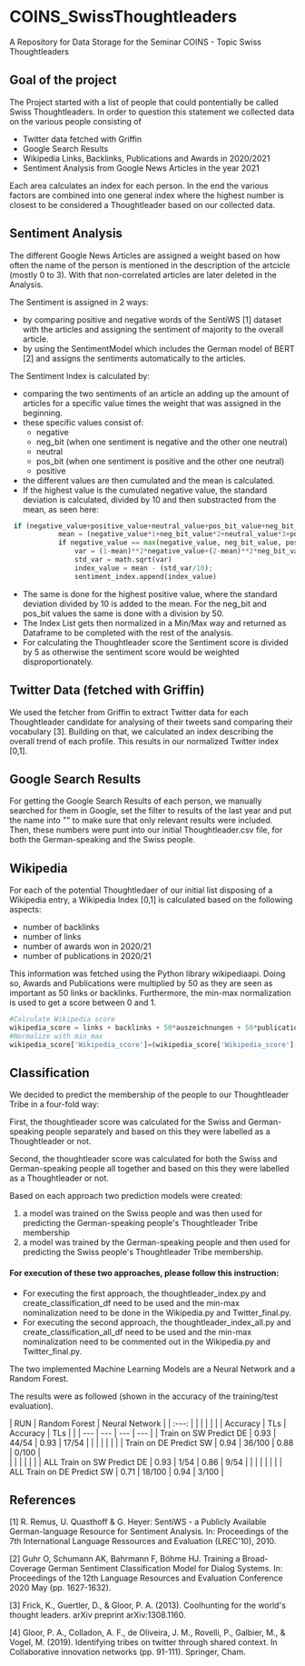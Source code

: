 # COINS_SwissThoughtleaders
A Repository for Data Storage for the Seminar COINS - Topic Swiss Thoughtleaders 

## Goal of the project
The Project started with a list of people that could pontentially be called Swiss Thoughtleaders. In order to question this statement we collected data on the various people 
consisting of 

- Twitter data fetched with Griffin
- Google Search Results
- Wikipedia Links, Backlinks, Publications and Awards in 2020/2021
- Sentiment Analysis from Google News Articles in the year 2021

Each area calculates an index for each person. In the end the various factors are combined into one general index where the highest number is closest to be considered a Thoughtleader based on our collected data. 

## Sentiment Analysis
The different Google News Articles are assigned a weight based on how often the name of the person is mentioned in the description of the artcicle (mostly 0 to 3). With that non-correlated articles are later deleted in the Analysis. 

The Sentiment is assigned in 2 ways: 
- by comparing positive and negative words of the SentiWS [1] dataset with the articles and assigning the sentiment of majority to the overall article. 
- by using the SentimentModel which includes the German model of BERT [2] and assigns the sentiments automatically to the articles. 

The Sentiment Index is calculated by: 
- comparing the two sentiments of an article an adding up the amount of articles for a specific value times the weight that was assigned in the beginning.
- these specific values consist of:
  - negative
  - neg_bit (when one sentiment is negative and the other one neutral) 
  - neutral
  - pos_bit (when one sentiment is positive and the other one neutral) 
  - positive 
- the different values are then cumulated and the mean is calculated. 
- If the highest value is the cumulated negative value, the standard deviation is calculated, divided by 10 and then substracted from the mean, as seen here:

```python
 if (negative_value+positive_value+neutral_value+pos_bit_value+neg_bit_value) > 0: 
            mean = (negative_value*1+neg_bit_value*2+neutral_value*3+pos_bit_value*4+positive_value*5)/(negative_value+positive_value+neutral_value+pos_bit_value+neg_bit_value)
            if negative_value == max(negative_value, neg_bit_value, positive_value, pos_bit_value, neutral_value):
                var = (1-mean)**2*negative_value+(2-mean)**2*neg_bit_value+(3-mean)**2*neutral_value+(4-mean)**2*pos_bit_value+(5-mean)**2*positive_value
                std_var = math.sqrt(var)
                index_value = mean - (std_var/10); 
                sentiment_index.append(index_value)
```
- The same is done for the highest positive value, where the standard deviation divided by 10 is added to the mean. For the neg_bit and pos_bit values the same is done with a division by 50.
- The Index List gets then normalized in a Min/Max way and returned as Dataframe to be completed with the rest of the analysis.
- For calculating the Thoughtleader score the Sentiment score is divided by 5 as otherwise the sentiment score would be weighted disproportionately.

## Twitter Data (fetched with Griffin)
We used the fetcher from Griffin to extract Twitter data for each Thoughtleader candidate for analysing of their tweets sand comparing their vocabulary [3]. Building on that, we calculated an index describing the overall trend of each profile. This results in our normalized Twitter index [0,1].

## Google Search Results
For getting the Google Search Results of each person, we manually searched for them in Google, set the filter to results of the last year and put the name into "" to make sure that only relevant results were included. Then, these numbers were punt into our initial Thoughtleader.csv file, for both the German-speaking and the Swiss people.

## Wikipedia
For each of the potential Thoughtledaer of our initial list disposing of a Wikipedia entry, a Wikipedia Index [0,1] is calculated based on the following aspects:
  - number of backlinks 
  - number of links
  - number of awards won in 2020/21
  - number of publications in 2020/21

This information was fetched using the Python library wikipediaapi. Doing so, Awards and Publications were multiplied by 50 as they are seen as important as 50 links or backlinks. Furthermore, the min-max normalization is used to get a score between 0 and 1.

```python
#Calculate Wikipedia score
wikipedia_score = links + backlinks + 50*auszeichnungen + 50*publications
#Normalize with min_max
wikipedia_score['Wikipedia_score']=(wikipedia_score['Wikipedia_score']-wikipedia_score['Wikipedia_score'].min())/(wikipedia_score['Wikipedia_score'].max()-wikipedia_score['Wikipedia_score'].min())
```

## Classification
We decided to predict the membership of the people to our Thoughtleader Tribe in a four-fold way:

First, the thoughtleader score was calculated for the Swiss and German-speaking people separately and based on this they were labelled as a Thoughtleader or not. 

Second, the thoughtleader score was calculated for both the Swiss and German-speaking people all together and based on this they were labelled as a Thoughtleader or not.

Based on each approach two prediction models were created: 
  1. a model was trained on the Swiss people and was then used for predicting the German-speaking people's Thoughtleader Tribe membership
  2. a model was trained by the German-speaking people and then used for predicting the Swiss people's Thoughtleader Tribe membership.

#### For execution of these two approaches, please follow this instruction:
  - For executing the first approach, the thoughtleader_index.py and create_classification_df need to be used and the min-max nominalization need to be done in the Wikipedia.py     and Twitter_final.py.
  - For executing the second approach, the thoughtleader_index_all.py and create_classification_all_df need to be used and the min-max nominalization need to be commented out in     the Wikipedia.py and Twitter_final.py.

The two implemented Machine Learning Models are a Neural Network and a Random Forest.

The results were as followed (shown in the accuracy of the training/test evaluation).



|             RUN              |        Random Forest          |         Neural Network       | 
|        :---:                 |               |               |               |              |
|                              |   Accuracy    |      TLs      |   Accuracy    |      TLs     |
|                              |   ---         |    ---        |    ---        | ---          |
| Train on SW Predict DE       |      0.93     |     44/54     |      0.93     |     17/54    |
|                              |               |               |               |              |
| Train on DE Predict SW       |      0.94     |    36/100     |      0.88     |     0/100    |        
|                              |               |               |               |              | 
| ALL Train on SW Predict DE   |      0.93     |      1/54     |      0.86     |      9/54    |
|                              |               |               |               |              |
| ALL Train on DE Predict SW   |      0.71     |    18/100     |      0.94     |     3/100    |             



## References
<a id="1">[1]</a> 
R. Remus, U. Quasthoff & G. Heyer: SentiWS - a Publicly Available German-language Resource for Sentiment Analysis. 
In: Proceedings of the 7th International Language Ressources and Evaluation (LREC'10), 2010.

<a id="2">[2]</a> 
Guhr O, Schumann AK, Bahrmann F, Böhme HJ. Training a Broad-Coverage German Sentiment Classification Model for Dialog Systems. 
In: Proceedings of the 12th Language Resources and Evaluation Conference 2020 May (pp. 1627-1632).

<a id="3">[3]</a> 
Frick, K., Guertler, D., & Gloor, P. A. (2013). Coolhunting for the world's thought leaders. arXiv preprint arXiv:1308.1160.

<a id="4">[4]</a> 
Gloor, P. A., Colladon, A. F., de Oliveira, J. M., Rovelli, P., Galbier, M., & Vogel, M. (2019). Identifying tribes on twitter through shared context. In Collaborative innovation networks (pp. 91-111). Springer, Cham.
